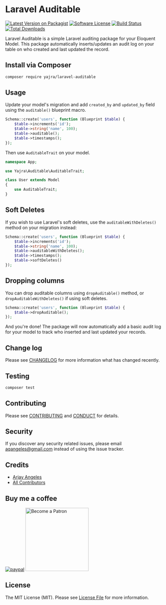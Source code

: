 # Laravel Auditable

[![Latest Version on Packagist][ico-version]][link-packagist]
[![Software License][ico-license]](LICENSE.md)
[![Build Status][ico-travis]][link-travis]
[![Total Downloads][ico-downloads]][link-downloads]

Laravel Auditable is a simple Laravel auditing package for your Eloquent Model.
This package automatically inserts/updates an audit log on your table on who created and last updated the record.

## Install via Composer

```bash
composer require yajra/laravel-auditable
```

## Usage

Update your model's migration and add `created_by` and `updated_by` field using the `auditable()` blueprint macro.

```php
Schema::create('users', function (Blueprint $table) {
    $table->increments('id');
    $table->string('name', 100);
    $table->auditable();
    $table->timestamps();
});
```

Then use `AuditableTrait` on your model.

``` php
namespace App;

use Yajra\Auditable\AuditableTrait;

class User extends Model
{
    use AuditableTrait;
}
```

## Soft Deletes

If you wish to use Laravel's soft deletes, use the `auditableWithDeletes()` method on your migration instead:

```php
Schema::create('users', function (Blueprint $table) {
    $table->increments('id');
    $table->string('name', 100);
    $table->auditableWithDeletes();
    $table->timestamps();
    $table->softDeletes()
});
```

## Dropping columns

You can drop auditable columns using `dropAuditable()` method, or `dropAuditableWithDeletes()` if using soft deletes.

```php
Schema::create('users', function (Blueprint $table) {
    $table->dropAuditable();
});
```

And you're done! The package will now automatically add a basic audit log for your model to track who inserted and last updated your records.

## Change log

Please see [CHANGELOG](CHANGELOG.md) for more information what has changed recently.

## Testing

``` bash
composer test
```

## Contributing

Please see [CONTRIBUTING](CONTRIBUTING.md) and [CONDUCT](CONDUCT.md) for details.

## Security

If you discover any security related issues, please email aqangeles@gmail.com instead of using the issue tracker.

## Credits

- [Arjay Angeles][link-author]
- [All Contributors][link-contributors]

## Buy me a coffee
[![paypal](https://www.paypalobjects.com/en_US/i/btn/btn_donateCC_LG.gif)](https://www.paypal.me/yajra)
<a href='https://www.patreon.com/bePatron?u=4521203'><img alt='Become a Patron' src='https://s3.amazonaws.com/patreon_public_assets/toolbox/patreon.png' border='0' width='200px' ></a>


## License

The MIT License (MIT). Please see [License File](LICENSE.md) for more information.

[ico-version]: https://img.shields.io/packagist/v/yajra/laravel-auditable.svg?style=flat-square
[ico-license]: https://img.shields.io/badge/license-MIT-brightgreen.svg?style=flat-square
[ico-travis]: https://img.shields.io/travis/yajra/laravel-auditable/master.svg?style=flat-square
[ico-scrutinizer]: https://img.shields.io/scrutinizer/coverage/g/yajra/laravel-auditable.svg?style=flat-square
[ico-code-quality]: https://img.shields.io/scrutinizer/g/yajra/laravel-auditable.svg?style=flat-square
[ico-downloads]: https://img.shields.io/packagist/dt/yajra/laravel-auditable.svg?style=flat-square

[link-packagist]: https://packagist.org/packages/yajra/laravel-auditable
[link-travis]: https://travis-ci.org/yajra/laravel-auditable
[link-downloads]: https://packagist.org/packages/yajra/laravel-auditable
[link-author]: https://github.com/yajra
[link-contributors]: ../../contributors
